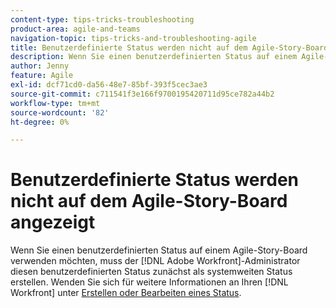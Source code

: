 ```yaml
---
content-type: tips-tricks-troubleshooting
product-area: agile-and-teams
navigation-topic: tips-tricks-and-troubleshooting-agile
title: Benutzerdefinierte Status werden nicht auf dem Agile-Story-Board angezeigt
description: Wenn Sie einen benutzerdefinierten Status auf einem Agile-Story-Board verwenden möchten,  [!DNL Adobe Workfront]  Ihr -Administrator diesen benutzerdefinierten Status zunächst als systemweiten Status erstellen.
author: Jenny
feature: Agile
exl-id: dcf71cd0-da56-48e7-85bf-393f5cec3ae3
source-git-commit: c711541f3e166f9700195420711d95ce782a44b2
workflow-type: tm+mt
source-wordcount: '82'
ht-degree: 0%

---
```


# Benutzerdefinierte Status werden nicht auf dem Agile-Story-Board angezeigt

Wenn Sie einen benutzerdefinierten Status auf einem Agile-Story-Board verwenden möchten, muss der [!DNL Adobe Workfront]-Administrator diesen benutzerdefinierten Status zunächst als systemweiten Status erstellen. Wenden Sie sich für weitere Informationen an Ihren [!DNL Workfront] unter [Erstellen oder Bearbeiten eines Status](../../administration-and-setup/customize-workfront/creating-custom-status-and-priority-labels/create-or-edit-a-status.md).
